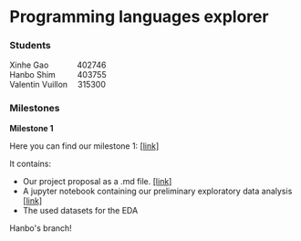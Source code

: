 # Programming languages explorer

### Students
Xinhe Gao &#8195;&#8195;&#8195;&nbsp;402746 <br>
Hanbo Shim  &#8195;&#8195;&nbsp;&thinsp;403755 <br>
Valentin Vuillon  &#8195;315300 <br>


### Milestones

<b>Milestone 1</b>

Here you can find our milestone 1: [[link]](/Milestones/milestone1/) 

It contains:
- Our project proposal as a .md file. [[link]](/Milestones/milestone1/Milestone1.md) 
- A jupyter notebook containing our preliminary exploratory data analysis [[link]](/Milestones/milestone1/EDA.ipynb) 
- The used datasets for the EDA

Hanbo's branch! 